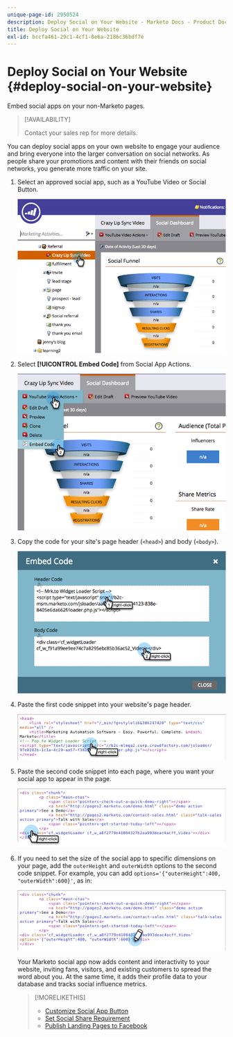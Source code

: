 ```yaml
---
unique-page-id: 2950524
description: Deploy Social on Your Website - Marketo Docs - Product Documentation
title: Deploy Social on Your Website
exl-id: bccfa461-29c1-4cf1-8e6a-2186c36bdf7e
---
```

# Deploy Social on Your Website {#deploy-social-on-your-website}

Embed social apps on your non-Marketo pages.

>[!AVAILABILITY]
>
>Contact your sales rep for more details.

You can deploy social apps on your own website to engage your audience and bring everyone into the larger conversation on social networks. As people share your promotions and content with their friends on social networks, you generate more traffic on your site.

1. Select an approved social app, such as a YouTube Video or Social Button.

   ![](assets/image2015-5-12-11-3a43-3a24.png)

1. Select **[!UICONTROL Embed Code]** from Social App Actions.

   ![](assets/image2015-5-12-12-3a59-3a46.png)

1. Copy the code for your site's page header (`<head>`) and body (`<body>`).

   ![](assets/image2015-5-12-13-3a3-3a34.png)

1. Paste the first code snippet into your website's page header.

   ![](assets/socialonsite-embedhead.png)

1. Paste the second code snippet into each page, where you want your social app to appear in the page.

   ![](assets/socialonsite-embedwidget.png)

1. If you need to set the size of the social app to specific dimensions on your page, add the `outerHeight` and `outerWidth` options to the second code snippet. For example, you can add `options='{"outerHeight":400, "outerWidth":600}'`, as in:

   ![](assets/socialonsite-resizewidget2.png)

   Your Marketo social app now adds content and interactivity to your website, inviting fans, visitors, and existing customers to spread the word about you. At the same time, it adds their profile data to your database and tracks social influence metrics.

   >[!MORELIKETHIS]
   >
   >* [Customize Social App Button](/help/marketo/product-docs/demand-generation/social/configuring-social-actions/customize-social-app-button.md)
   >* [Set Social Share Requirement](/help/marketo/product-docs/demand-generation/social/social-functions/set-social-share-requirement.md)
   >* [Publish Landing Pages to Facebook](/help/marketo/product-docs/demand-generation/facebook/publish-landing-pages-to-facebook.md)
